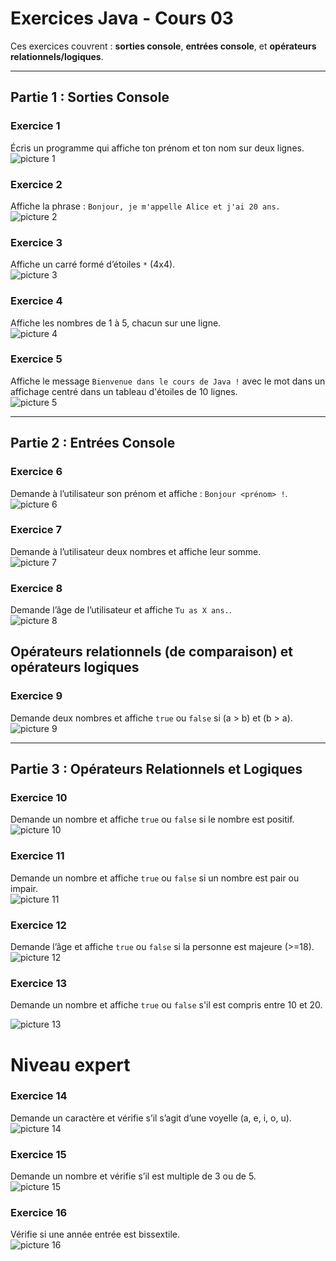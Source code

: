 # Exercices Java - Cours 03

Ces exercices couvrent : **sorties console**, **entrées console**, et **opérateurs relationnels/logiques**.

---

## Partie 1 : Sorties Console

### Exercice 1
Écris un programme qui affiche ton prénom et ton nom sur deux lignes.  
![picture 1](../../images/ea0dd10d3213fd52d86eb3c42563b3ea1f0a9634e244c5dd0b440783268754a4.png)  


### Exercice 2
Affiche la phrase : `Bonjour, je m'appelle Alice et j'ai 20 ans.`  
![picture 2](../../images/158fd0e4883bb55c09e8a4da2d53dbe884a060aaf58e03454e5877906d5fbde4.png)  


### Exercice 3
Affiche un carré formé d’étoiles `*` (4x4).  
![picture 3](../../images/d10419611b2f688c3d30e92d49919a858bdca33a4ebb95a69e866d7a759bb234.png)  


### Exercice 4
Affiche les nombres de 1 à 5, chacun sur une ligne.  
![picture 4](../../images/33e57dad949fc7b7ec31b0283953545244c23003ee1acee68cd6e7351f429945.png)  


### Exercice 5
Affiche le message `Bienvenue dans le cours de Java !` avec le mot dans un affichage centré dans un tableau d'étoiles de 10 lignes.  
![picture 5](../../images/6931fe204f73de476bcb220cff3ee7b8d616ec55a26f63bd376fad99683fb358.png)  


---

## Partie 2 : Entrées Console

### Exercice 6
Demande à l’utilisateur son prénom et affiche : `Bonjour <prénom> !`.  
![picture 6](../../images/4cd5acfc817ebff12590726074544c602dcec63cc53f35f316bb16b2d39f52f1.png)  


### Exercice 7
Demande à l’utilisateur deux nombres et affiche leur somme.  
![picture 7](../../images/2e580633366e52cdf5420011c7ec4d3f9d4dbd27bbd406abdcd051a56c9d0231.png)  


### Exercice 8
Demande l’âge de l’utilisateur et affiche `Tu as X ans.`.  
![picture 8](../../images/c6f639ee96910ee722027d129edaaa6d59991a60f024e0f20eb2c93d0e7e35b8.png)  


## Opérateurs relationnels (de comparaison) et opérateurs logiques
### Exercice 9
Demande deux nombres et affiche `true` ou `false` si (a > b) et (b > a).  
![picture 9](../../images/eb4399c6ad9657bfa982d15c278ffdb31b5d241aceac90ed27908630cd9fea67.png)  

---

## Partie 3 : Opérateurs Relationnels et Logiques

### Exercice 10
Demande un nombre et affiche `true` ou `false` si le nombre est positif.  
![picture 10](../../images/985b6a9b87952bb1943ceb26df1d00e7c42fa9dea03af41ec165984b6f5fd5ff.png)  

### Exercice 11
Demande un nombre et affiche `true` ou `false` si un nombre est pair ou impair.  
![picture 11](../../images/5217ec832780829e70c3766de8f19894c1ca2c9b8e4e4a4c46b218fd82c1fc04.png)  


### Exercice 12
Demande l’âge et affiche `true` ou `false` si la personne est majeure (>=18).  
![picture 12](../../images/2e9e086e16800c555ba41261fbfeb08feab9de994868f37702d5dbee38db7b06.png)  

### Exercice 13
Demande un nombre et affiche `true` ou `false` s'il est compris entre 10 et 20.  

![picture 13](../../images/431b0d3ea639a007aeda8aff7ec7da6f3aed29cf058b178b9bb1f7062d012345.png)  

# Niveau expert
### Exercice 14
Demande un caractère et vérifie s’il s’agit d’une voyelle (a, e, i, o, u).  
![picture 14](../../images/633dbd74ce9510da832398385362f26ef62af9d37f1bfa6e3e7625573c5d2c77.png)  

### Exercice 15
Demande un nombre et vérifie s’il est multiple de 3 ou de 5.  
![picture 15](../../images/1dab221053ce43c00858ca9be110e5983e4e8a930a6042542d652be5b897f9b0.png)  


### Exercice 16
Vérifie si une année entrée est bissextile.  
![picture 16](../../images/53ca44039eabb15e46ce48d380ef6a213bb53b08e410bae8ac3dfb73de0348f9.png)  

